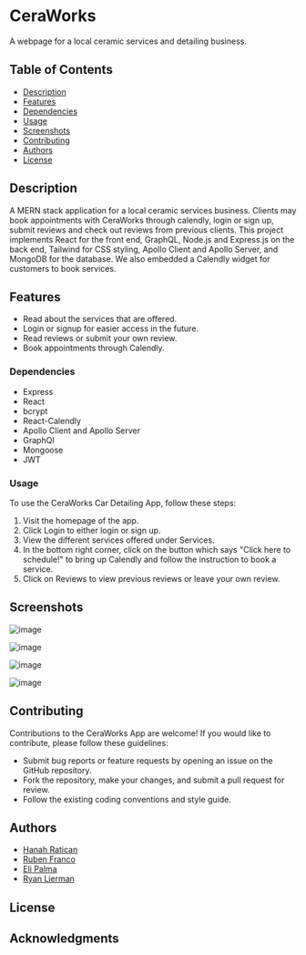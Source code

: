 # CeraWorks

A webpage for a local ceramic services and detailing business.

## Table of Contents

- [Description](#description)
- [Features](#features)
- [Dependencies](#dependencies)
- [Usage](#usage)
- [Screenshots](#screenshots)
- [Contributing](#contributing)
- [Authors](#authors)
- [License](#license)

## Description

A MERN stack application for a local ceramic services business. Clients may book appointments with CeraWorks through calendly, login or sign up, submit reviews and check out reviews from previous clients. This project implements React for the front end, GraphQL, Node.js and Express.js on the back end, Tailwind for CSS styling, Apollo Client and Apollo Server, and MongoDB for the database. We also embedded a Calendly widget for customers to book services.

## Features

- Read about the services that are offered.
- Login or signup for easier access in the future.
- Read reviews or submit your own review.
- Book appointments through Calendly.


### Dependencies

* Express 
* React 
* bcrypt 
* React-Calendly 
* Apollo Client and Apollo Server 
* GraphQl 
* Mongoose 
* JWT 


### Usage

To use the CeraWorks Car Detailing App, follow these steps:

1. Visit the homepage of the app.
2. Click Login to either login or sign up.
3. View the different services offered under Services.
4. In the bottom right corner, click on the button which says "Click here to schedule!" to bring up Calendly and follow the instruction to book a service.
5. Click on Reviews to view previous reviews or leave your own review.

## Screenshots
![image](https://github.com/hanahratican/CeraWorks/assets/119752452/e586efe6-b25e-4d37-9565-d2a0eee8956a)

![image](https://github.com/hanahratican/CeraWorks/assets/119752452/b956162d-8272-43e9-b4b6-e89c917f629e)

![image](https://github.com/hanahratican/CeraWorks/assets/119752452/dffb538f-4b07-49e3-ad2f-260597f4f070)

![image](https://github.com/hanahratican/CeraWorks/assets/119752452/4e19dfaa-1c59-4763-896c-d26518a09718)


## Contributing

Contributions to the CeraWorks App are welcome! If you would like to contribute, please follow these guidelines:

- Submit bug reports or feature requests by opening an issue on the GitHub repository.
- Fork the repository, make your changes, and submit a pull request for review.
- Follow the existing coding conventions and style guide.


## Authors

* [Hanah Ratican](https://github.com/hanahratican)
* [Ruben Franco](https://github.com/RubenFr74)
* [Eli Palma](https://github.com/Epalma98)
* [Ryan Lierman](https://github.com/ArdentShadow)


## License


## Acknowledgments


